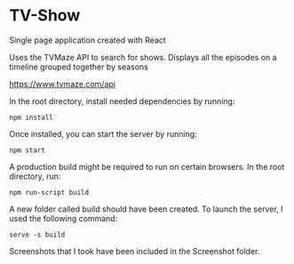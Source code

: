 # TV-Show
Single page application created with React

Uses the TVMaze API to search for shows. 
Displays all the episodes on a timeline grouped together by seasons

https://www.tvmaze.com/api

In the root directory, install needed dependencies by running:
```
npm install
```
Once installed, you can start the server by running:
```
npm start
```
A production build might be required to run on certain browsers.
In the root directory, run:
```
npm run-script build
```
A new folder called build should have been created.
To launch the server, I used the following command:
```
serve -s build
```
Screenshots that I took have been included in the Screenshot folder. 
